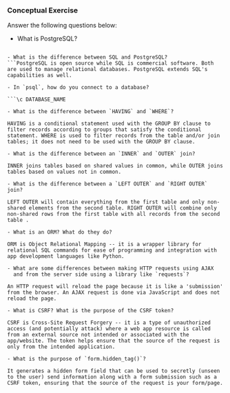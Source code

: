 ### Conceptual Exercise

Answer the following questions below:

- What is PostgreSQL?
```PostgreSQL is an open source relational database management system that encompasses the capabilities of SQL and extends it to additional features

- What is the difference between SQL and PostgreSQL?
```PostgreSQL is open source while SQL is commercial software. Both are used to manage relational databases. PostgreSQL extends SQL's capabilities as well.

- In `psql`, how do you connect to a database?

```\c DATABASE_NAME

- What is the difference between `HAVING` and `WHERE`?

HAVING is a conditional statement used with the GROUP BY clause to filter records according to groups that satisfy the conditional statement. WHERE is used to filter records from the table and/or join tables; it does not need to be used with the GROUP BY clause.

- What is the difference between an `INNER` and `OUTER` join?

INNER joins tables based on shared values in common, while OUTER joins tables based on values not in common.

- What is the difference between a `LEFT OUTER` and `RIGHT OUTER` join?

LEFT OUTER will contain everything from the first table and only non-shared elements from the second table. RIGHT OUTER will combine only non-shared rows from the first table with all records from the second table .

- What is an ORM? What do they do?

ORM is Object Relational Mapping -- it is a wrapper library for relational SQL commands for ease of programming and integration with app development languages like Python.

- What are some differences between making HTTP requests using AJAX 
  and from the server side using a library like `requests`?
  
An HTTP request will reload the page because it is like a 'submission' from the browser. An AJAX request is done via JavaScript and does not reload the page.

- What is CSRF? What is the purpose of the CSRF token?

CSRF is Cross-Site Request Forgery -- it is a type of unauthorized access (and potentially attack) where a web app resource is called from an external source not intended or associated with the app/website. The token helps ensure that the source of the request is only from the intended application.

- What is the purpose of `form.hidden_tag()`?

It generates a hidden form field that can be used to secretly (unseen to the user) send information along with a form submission such as a CSRF token, ensuring that the source of the request is your form/page.
